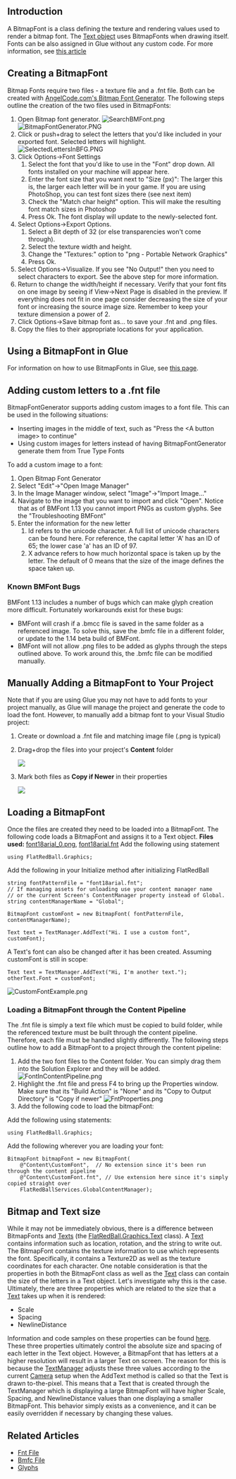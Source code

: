 ## Introduction

A BitmapFont is a class defining the texture and rendering values used to render a bitmap font. The [Text object](/frb/docs/index.php?title=FlatRedBall.Graphics.Text "FlatRedBall.Graphics.Text") uses BitmapFonts when drawing itself. Fonts can be also assigned in Glue without any custom code. For more information, see [this article](/frb/docs/index.php?title=Glue:How_To:Using_Fonts_in_Glue "Glue:How To:Using Fonts in Glue")

## Creating a BitmapFont

Bitmap Fonts require two files - a texture file and a .fnt file. Both can be created with [AngelCode.com's Bitmap Font Generator](http://www.angelcode.com/products/bmfont/). The following steps outline the creation of the two files used in BitmapFonts:

1.  Open Bitmap font generator. ![SearchBMFont.png](/media/migrated_media-SearchBMFont.png)![BitmapFontGenerator.PNG](/media/migrated_media-BitmapFontGenerator.PNG)
2.  Click or push+drag to select the letters that you'd like included in your exported font. Selected letters will highlight.![SelectedLettersInBFG.PNG](/media/migrated_media-SelectedLettersInBFG.PNG)
3.  Click Options-\>Font Settings
    1.  Select the font that you'd like to use in the "Font" drop down. All fonts installed on your machine will appear here.
    2.  Enter the font size that you want next to "Size (px)": The larger this is, the larger each letter will be in your game. If you are using PhotoShop, you can test font sizes there (see next item)
    3.  Check the "Match char height" option. This will make the resulting font match sizes in Photoshop
    4.  Press Ok. The font display will update to the newly-selected font.
4.  Select Options-\>Export Options.
    1.  Select a Bit depth of 32 (or else transparencies won't come through).
    2.  Select the texture width and height.
    3.  Change the "Textures:" option to "png - Portable Network Graphics"
    4.  Press Ok.
5.  Select Options-\>Visualize. If you see "No Output!" then you need to select characters to export. See the above step for more information.
6.  Return to change the width/height if necessary. Verify that your font fits on one image by seeing if View-\>Next Page is disabled in the preview. If everything does not fit in one page consider decreasing the size of your font or increasing the source image size. Remember to keep your texture dimension a power of 2.
7.  Click Options-\>Save bitmap font as... to save your .fnt and .png files.
8.  Copy the files to their appropriate locations for your application.

## Using a BitmapFont in Glue

For information on how to use BitmapFonts in Glue, see [this page](/frb/docs/index.php?title=Glue:How_To:Using_Fonts_in_Glue "Glue:How To:Using Fonts in Glue").

## Adding custom letters to a .fnt file

BitmapFontGenerator supports adding custom images to a font file. This can be used in the following situations:

-   Inserting images in the middle of text, such as "Press the \<A button image\> to continue"
-   Using custom images for letters instead of having BitmapFontGenerator generate them from True Type Fonts

To add a custom image to a font:

1.  Open Bitmap Font Generator
2.  Select "Edit"-\>"Open Image Manager"
3.  In the Image Manager window, select "Image"-\>"Import Image..."
4.  Navigate to the image that you want to import and click "Open". Notice that as of BMFont 1.13 you cannot import PNGs as custom glyphs. See the "Troubleshooting BMFont"
5.  Enter the information for the new letter
    1.  Id refers to the unicode character. A full list of unicode characters can be found here. For reference, the capital letter 'A' has an ID of 65; the lower case 'a' has an ID of 97.
    2.  X advance refers to how much horizontal space is taken up by the letter. The default of 0 means that the size of the image defines the space taken up.

### Known BMFont Bugs

BMFont 1.13 includes a number of bugs which can make glyph creation more difficult. Fortunately workarounds exist for these bugs:

-   BMFont will crash if a .bmcc file is saved in the same folder as a referenced image. To solve this, save the .bmfc file in a different folder, or update to the 1.14 beta build of BMFont.
-   BMFont will not allow .png files to be added as glyphs through the steps outlined above. To work around this, the .bmfc file can be modified manually.

## Manually Adding a BitmapFont to Your Project

Note that if you are using Glue you may not have to add fonts to your project manually, as Glue will manage the project and generate the code to load the font. However, to manually add a bitmap font to your Visual Studio project:

1.  Create or download a .fnt file and matching image file (.png is typical)

2.  Drag+drop the files into your project's **Content** folder

    ![](/media/2019-06-img_5d09a2256425b.png)

3.  Mark both files as **Copy if Newer** in their properties

    ![](/media/2019-06-img_5d09a2636c758.png)

## Loading a BitmapFont

Once the files are created they need to be loaded into a BitmapFont. The following code loads a BitmapFont and assigns it to a Text object. **Files used:** [font18arial_0.png](/content/Tutorials/Graphics/font18arial_0.png), [font18arial.fnt](/content/Tutorials/Graphics/font18arial.fnt) Add the following using statement

    using FlatRedBall.Graphics;

Add the following in your Initialize method after initializing FlatRedBall

    string fontPatternFile = "font18arial.fnt";
    // If managing assets for unloading use your content manager name
    // or the current Screen's ContentManager property instead of Global.
    string contentManagerName = "Global";
     
    BitmapFont customFont = new BitmapFont( fontPatternFile, contentManagerName);

    Text text = TextManager.AddText("Hi. I use a custom font", customFont);

A Text's font can also be changed after it has been created. Assuming customFont is still in scope:

    Text text = TextManager.AddText("Hi, I'm another text.");
    otherText.Font = customFont;

![CustomFontExample.png](/media/migrated_media-CustomFontExample.png)

### Loading a BitmapFont through the Content Pipeline

The .fnt file is simply a text file which must be copied to build folder, while the referenced texture must be built through the content pipeline. Therefore, each file must be handled slightly differently. The following steps outline how to add a BitmapFont to a project through the content pipeline:

1.  Add the two font files to the Content folder. You can simply drag them into the Solution Explorer and they will be added. ![FontInContentPipeline.png](/media/migrated_media-FontInContentPipeline.png)
2.  Highlight the .fnt file and press F4 to bring up the Properties window. Make sure that its "Build Action" is "None" and its "Copy to Output Directory" is "Copy if newer" ![FntProperties.png](/media/migrated_media-FntProperties.png)
3.  Add the following code to load the bitmapFont:

Add the following using statements:

    using FlatRedBall.Graphics;

Add the following wherever you are loading your font:

    BitmapFont bitmapFont = new BitmapFont(
        @"Content\CustomFont",  // No extension since it's been run through the content pipeline
        @"Content\CustomFont.fnt", // Use extension here since it's simply copied straight over
        FlatRedBallServices.GlobalContentManager);

## Bitmap and Text size

While it may not be immediately obvious, there is a difference between BitmapFonts and [Texts](/frb/docs/index.php?title=FlatRedBall.Graphics.Text "FlatRedBall.Graphics.Text") (the [FlatRedBall.Graphics.Text](/frb/docs/index.php?title=FlatRedBall.Graphics.Text "FlatRedBall.Graphics.Text") class). A [Text](/frb/docs/index.php?title=FlatRedBall.Graphics.Text "FlatRedBall.Graphics.Text") contains information such as location, rotation, and the string to write out. The BitmapFont contains the texture information to use which represents the font. Specifically, it contains a Texture2D as well as the texture coordinates for each character. One notable consideration is that the properties in both the BitmapFont class as well as the [Text](/frb/docs/index.php?title=FlatRedBall.Graphics.Text "FlatRedBall.Graphics.Text") class can contain the size of the letters in a Text object. Let's investigate why this is the case. Ultimately, there are three properties which are related to the size that a [Text](/frb/docs/index.php?title=FlatRedBall.Graphics.Text "FlatRedBall.Graphics.Text") takes up when it is rendered:

-   Scale
-   Spacing
-   NewlineDistance

Information and code samples on these properties can be found [here](/frb/docs/index.php?title=FlatRedBall.Graphics.Text#Text_Size "FlatRedBall.Graphics.Text"). These three properties ultimately control the absolute size and spacing of each letter in the Text object. However, a BitmapFont that has letters at a higher resolution will result in a larger Text on screen. The reason for this is because the [TextManager](/frb/docs/index.php?title=TextManager "TextManager") adjusts these three values according to the current [Camera](/frb/docs/index.php?title=Camera "Camera") setup when the AddText method is called so that the Text is drawn to-the-pixel. This means that a Text that is created through the TextManager which is displaying a large BitmapFont will have higher Scale, Spacing, and NewlineDistance values than one displaying a smaller BitmapFont. This behavior simply exists as a convenience, and it can be easily overridden if necessary by changing these values.

## Related Articles

-   [Fnt File](/frb/docs/index.php?title=FlatRedBall.Graphics.BitmapFont:Fnt_File "FlatRedBall.Graphics.BitmapFont:Fnt File")
-   [Bmfc File](/frb/docs/index.php?title=FlatRedBall.Graphics.BitmapFont:Bmfc_File "FlatRedBall.Graphics.BitmapFont:Bmfc File")
-   [Glyphs](/frb/docs/index.php?title=FlatRedBall.Graphics.BitmapFont:Glyphs "FlatRedBall.Graphics.BitmapFont:Glyphs")
